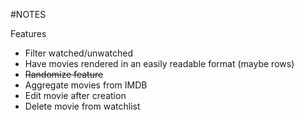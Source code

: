 #NOTES

Features
- Filter watched/unwatched
- Have movies rendered in an easily readable format (maybe rows)
- ~~Randomize feature~~
- Aggregate movies from IMDB
- Edit movie after creation
- Delete movie from watchlist
